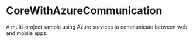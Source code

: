 # CoreWithAzureCommunication
A multi-project sample using Azure services to communicate between web and mobile apps.
